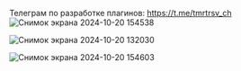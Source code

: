 Телеграм по разработке плагинов: https://t.me/tmrtrsv_ch
![Снимок экрана 2024-10-20 154538](https://github.com/user-attachments/assets/335d3361-797b-4717-9df1-b0518fed94d9)

![Снимок экрана 2024-10-20 132030](https://github.com/user-attachments/assets/5b8f54cb-d2bd-4106-ad1b-e80efb88a283)

![Снимок экрана 2024-10-20 154603](https://github.com/user-attachments/assets/9a5106f6-ce77-4049-a00b-287d9ab690b9)

